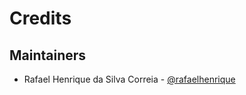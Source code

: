# Credits

## Maintainers

* Rafael Henrique da Silva Correia - [@rafaelhenrique](https://github.com/rafaelhenrique)
